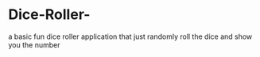 # Dice-Roller-
a basic fun dice roller application that just randomly roll the dice and show you the number
